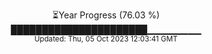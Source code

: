 <p align="center">
⏳Year Progress (76.03 %) <br>
██████████████████████▁▁▁▁▁▁▁▁ <br>
<sub>Updated: Thu, 05 Oct 2023 12:03:41 GMT</sub>
</p>


